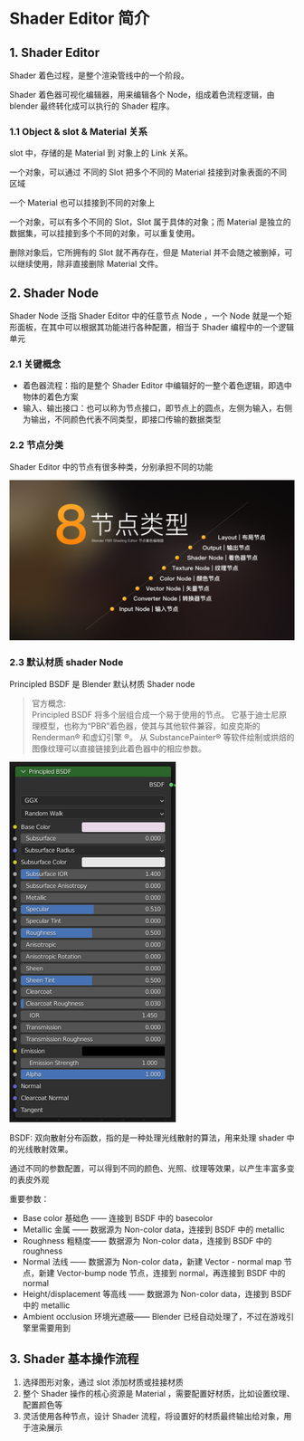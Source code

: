# Shader Editor 简介

## 1. Shader Editor

Shader 着色过程，是整个渲染管线中的一个阶段。

Shader 着色器可视化编辑器，用来编辑各个 Node，组成着色流程逻辑，由 blender 最终转化成可以执行的 Shader 程序。

### 1.1 Object & slot & Material 关系

slot 中，存储的是 Material 到 对象上的 Link 关系。

一个对象，可以通过 不同的 Slot 把多个不同的 Material 挂接到对象表面的不同区域

一个 Material 也可以挂接到不同的对象上

一个对象，可以有多个不同的 Slot，Slot 属于具体的对象；而 Material 是独立的数据集，可以挂接到多个不同的对象，可以重复使用。

删除对象后，它所拥有的 Slot 就不再存在，但是 Material 并不会随之被删掉，可以继续使用，除非直接删除 Material 文件。

## 2. Shader Node

Shader Node 泛指 Shader Editor 中的任意节点 Node ，一个 Node 就是一个矩形面板，在其中可以根据其功能进行各种配置，相当于 Shader 编程中的一个逻辑单元

### 2.1 关键概念

- 着色器流程：指的是整个 Shader Editor 中编辑好的一整个着色逻辑，即选中物体的着色方案
- 输入、输出接口：也可以称为节点接口，即节点上的圆点，左侧为输入，右侧为输出，不同颜色代表不同类型，即接口传输的数据类型

### 2.2 节点分类

Shader Editor 中的节点有很多种类，分别承担不同的功能

![](../../imgs/shander_node_type.png)

### 2.3 默认材质 shader Node

Principled BSDF 是 Blender 默认材质 Shader node

> 官方概念:  
> Principled BSDF 将多个层组合成一个易于使用的节点。 它基于迪士尼原理模型，也称为“PBR”着色器，使其与其他软件兼容，如皮克斯的 Renderman® 和虚幻引擎 ®。 从 SubstancePainter® 等软件绘制或烘焙的图像纹理可以直接链接到此着色器中的相应参数。

![](../../imgs/PBR_Node.png)

BSDF: 双向散射分布函数，指的是一种处理光线散射的算法，用来处理 shader 中的光线散射效果。

通过不同的参数配置，可以得到不同的颜色、光照、纹理等效果，以产生丰富多变的表皮外观

重要参数：

- Base color 基础色 —— 连接到 BSDF 中的 basecolor
- Metallic 金属 —— 数据源为 Non-color data，连接到 BSDF 中的 metallic
- Roughness 粗糙度—— 数据源为 Non-color data，连接到 BSDF 中的 roughness
- Normal 法线 —— 数据源为 Non-color data，新建 Vector - normal map 节点，新建 Vector-bump node 节点，连接到 normal，再连接到 BSDF 中的 normal
- Height/displacement 等高线 —— 数据源为 Non-color data，连接到 BSDF 中的 metallic
- Ambient occlusion 环境光遮蔽—— Blender 已经自动处理了，不过在游戏引擎里需要用到

## 3. Shader 基本操作流程

1. 选择图形对象，通过 slot 添加材质或挂接材质
2. 整个 Shader 操作的核心资源是 Material ，需要配置好材质，比如设置纹理、配置颜色等
3. 灵活使用各种节点，设计 Shader 流程，将设置好的材质最终输出给对象，用于渲染展示
